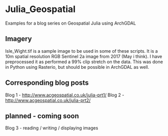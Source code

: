 # Julia_Geospatial
Examples for a blog series on Geospatial Julia using ArchGDAL

## Imagery

Isle_Wight.tif is a sample image to be used in some of these scripts. It is a 10m spatial resolution RGB Sentinel 2a image from 2017 (May i think). I have preprocessed it as performed a 99% clip stretch on the data. This was done in Python using Rasterio, but should be possible in ArchGDAL as well.

## Corresponding blog posts

Blog 1 - http://www.acgeospatial.co.uk/julia-prt1/
Blog 2 - http://www.acgeospatial.co.uk/julia-prt2/

## planned - coming soon

Blog 3 - reading / writing / displaying images

